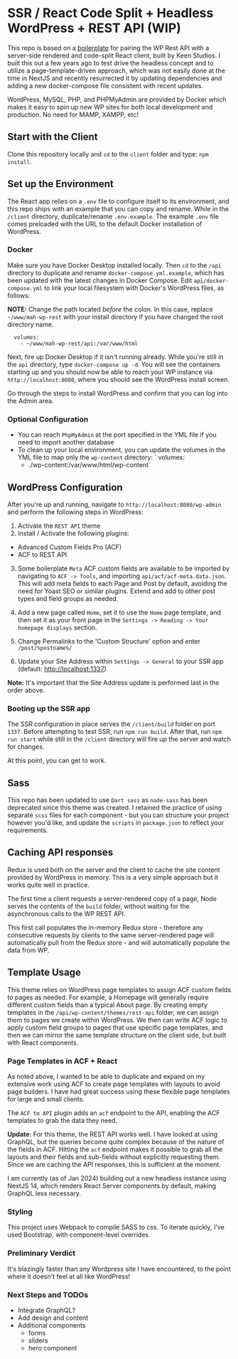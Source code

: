 # [](#server-side-rendered--code-split-react--WordPress-rest-api---built-by-keen-wip)SSR / React Code Split + Headless WordPress + REST API (WIP)

This repo is based on a [boilerplate](https://github.com/trouble/react-wp-rest) for pairing the WP Rest API with a server-side rendered and code-split React client, built by Keen Studios. I built this out a few years ago to test drive the headless concept and to utilize a page-template-driven approach, which was not easily done at the time in NextJS and recently resurrected it by updating dependencies and adding a new docker-compose file consistent with recent updates.



WordPress, MySQL, PHP, and PHPMyAdmin are provided by Docker which makes it easy to spin up new WP sites for both local development and production. No need for MAMP, XAMPP, etc!

## [](#getting-started)Start with the Client

Clone this repository locally and `cd` to the `client` folder and type:
`npm install`.

## [](#set-up-environment)Set up the Environment

The React app relies on a `.env` file to configure itself to its environment, and this repo ships with an example that you can copy and rename. While in the `/client` directory, duplicate/rename `.env.example`. The example `.env` file comes preloaded with the URL to the default Docker installation of WordPress.

### [](#docker)Docker

Make sure you have Docker Desktop installed locally. Then `cd` to the `/api` directory to duplicate and rename `docker-compose.yml.example`, which has been updated with the latest changes in Docker Compose. Edit `api/docker-compose.yml` to link your local filesystem with Docker's WordPress files, as follows:

**NOTE:** Change the path located _before_ the colon. In this case, replace `~/www/mah-wp-rest` with your install directory if you have changed the root directory name.

      volumes:
        - ~/www/mah-wp-rest/api:/var/www/html

Next, fire up Docker Desktop if it isn't running already. While you're still in the `api` directory, type `docker-compose up -d`. You will see the containers starting up and you should now be able to reach your WP instance via `http://localhost:8080`, where you should see the WordPress install screen.

Go through the steps to install WordPress and confirm that you can log into the Admin area.

### [](#optional-configuration) Optional Configuration

- You can reach `PhpMyAdmin` at the port specified in the YML file if you need to import another database
- To clean up your local environment, you can update the volumes in the YML file to map only the `wp-content` directory:
  ` volumes:
    - ./wp-content:/var/www/html/wp-content`

## [](#WordPress-configuration)WordPress Configuration

After you're up and running, navigate to `http://localhost:8080/wp-admin` and perform the following steps in WordPress:

1.  Activate the `REST API` theme
2.  Install / Activate the following plugins:

- Advanced Custom Fields Pro (ACF)
- ACF to REST API

3. Some boilerplate `Meta` ACF custom fields are available to be imported by navigating to `ACF -> Tools`, and importing `api/acf/acf-meta.data.json`. This will add meta fields to each Page and Post by default, avoiding the need for Yoast SEO or similar plugins. Extend and add to other post types and field groups as needed.
4. Add a new page called `Home`, set it to use the `Home` page template, and then set it as your front page in the `Settings -> Reading -> Your homepage displays` section.

5. Change Permalinks to the 'Custom Structure' option and enter `/post/%postname%/`
6. Update your Site Address within `Settings -> General` to your SSR app (default: [http://localhost:1337](http://localhost:1337))

**Note:** It's important that the Site Address update is performed last in the order above.

### [](#booting-up-the-ssr-app)Booting up the SSR app

The SSR configuration in place serves the `/client/build` folder on port `1337`. Before attempting to test SSR, run `npm run build`. After that, run `npm run start` while still in the `/client` directory will fire up the server and watch for changes.

At this point, you can get to work.

## [](#sass)Sass

This repo has been updated to use `Dart sass` as `node-sass` has been deprecated since this theme was created. I retained the practice of using separate `scss` files for each component - but you can structure your project however you'd like, and update the `scripts` in `package.json` to reflect your requirements.

## [](#caching-api-responses-on-the-server-side)Caching API responses

Redux is used both on the server and the client to cache the site content provided by WordPress in memory. This is a very simple approach but it works quite well in practice.

The first time a client requests a server-rendered copy of a page, Node serves the contents of the `build` folder, without waiting for the asynchronous calls to the WP REST API.

This first call populates the in-memory Redux store - therefore any consecutive requests by clients to the same server-rendered page will automatically pull from the Redux store - and will automatically populate the data from WP.

## [](#template-usage)Template Usage

This theme relies on WordPress page templates to assign ACF custom fields to pages as needed. For example, a Homepage will generally require different custom fields than a typical About page. By creating empty templates in the `/api/wp-content/themes/rest-api` folder, we can assign them to pages we create within WordPress. We then can write ACF logic to apply custom field groups to pages that use specific page templates, and then we can mirror the same template structure on the client side, but built with React components.

### Page Templates in ACF + React

As noted above, I wanted to be able to duplicate and expand on my extensive work using ACF to create page templates with layouts to avoid page builders. I have had great success using these flexible page templates for large and small clients.

The `ACF to API` plugin adds an `acf` endpoint to the API, enabling the ACF templates to grab the data they need.

**Update:** For this theme, the REST API works well. I have looked at using GraphQL, but the queries become quite complex because of the nature of the fields in ACF. Hitting the `acf` endpoint makes it possible to grab all the layouts and their fields and sub-fields without explicitly requesting them. Since we are caching the API responses, this is sufficient at the moment.

I am currently (as of Jan 2024) building out a new headless instance using NextJS 14, which renders React Server components by default, making GraphQL less necessary.

### Styling

This project uses Webpack to compile SASS to css. To iterate quickly, I've used Bootstrap, with component-level overrides.

### Preliminary Verdict

It's blazingly faster than any Wordpress site I have encountered, to the point where it doesn't feel at all like WordPress!

### Next Steps and TODOs

- Integrate GraphQL?
- Add design and content
- Additional components
  - forms
  - sliders
  - hero component
